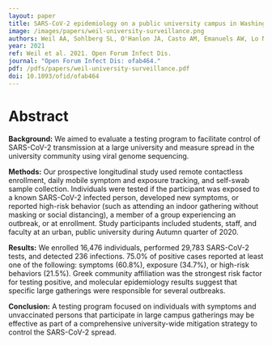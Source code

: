 ```yaml
---
layout: paper
title: SARS-CoV-2 epidemiology on a public university campus in Washington State
image: /images/papers/weil-university-surveillance.png
authors: Weil AA, Sohlberg SL, O'Hanlon JA, Casto AM, Emanuels AW, Lo NK, Greismer EP, Magedson AM, Wilcox NC, Kim AE, Back L, Frazar CD, Pelle B, Sibley TR, Ilcisin M, Lee J, Ryke EL, Craft JC, Schwabe-Fry KM, Fay KA, Cho S, Han PD, Heidl SJ, Pfau BA, Truong M, Zhong W, Srivatsan SR, Harb KF, Gottlieb GS, Hughes JP, Nickerson DA, Lockwood CM, Starita LM, Bedford T, Shendure JA, Chu HY.
year: 2021
ref: Weil et al. 2021. Open Forum Infect Dis.
journal: "Open Forum Infect Dis: ofab464."
pdf: /pdfs/papers/weil-university-surveillance.pdf
doi: 10.1093/ofid/ofab464
---
```


# Abstract

**Background:** We aimed to evaluate a testing program to facilitate control of SARS-CoV-2 transmission at a large university and measure spread in the university community using viral genome sequencing.

**Methods:** Our prospective longitudinal study used remote contactless enrollment, daily mobile symptom and exposure tracking, and self-swab sample collection. Individuals were tested if the participant was exposed to a known SARS-CoV-2 infected person, developed new symptoms, or reported high-risk behavior (such as attending an indoor gathering without masking or social distancing), a member of a group experiencing an outbreak, or at enrollment. Study participants included students, staff, and faculty at an urban, public university during Autumn quarter of 2020.

**Results:** We enrolled 16,476 individuals, performed 29,783 SARS-CoV-2 tests, and detected 236 infections. 75.0% of positive cases reported at least one of the following: symptoms (60.8%), exposure (34.7%), or high-risk behaviors (21.5%). Greek community affiliation was the strongest risk factor for testing positive, and molecular epidemiology results suggest that specific large gatherings were responsible for several outbreaks.

**Conclusion:** A testing program focused on individuals with symptoms and unvaccinated persons that participate in large campus gatherings may be effective as part of a comprehensive university-wide mitigation strategy to control the SARS-CoV-2 spread.
